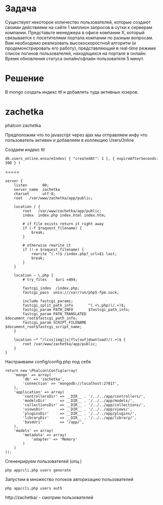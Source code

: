 Задача
========

Существует некоторое количество пользователей, которые создают своими действиями на 
сайте 1 миллион запросов в сутки к серверам компании.
Представьте менеджера в офисе компании X, который связывается с посетителями портала
компании по разным вопросам. Вам необходимо реализовать высокоскоростной 
алгоритм (и продемонстрировать его работу), представляющий в real-time режиме список 
логинов пользователей, находящихся на портале в онлайн. Время обновления статуса 
онлайн/офлайн пользователя 5 минут.

Решение
========

В mongo создать индекс ttl и добавлять туда активных юзеров.


zachetka
========

phalcon zachetka

Предположим что по javascript через ajax мы отправляем инфу что пользователь активен и добавляем в коллекцию UsersOnline

Создаем индекс ttl

	db.users_online.ensureIndex( { "createdAt": 1 }, { expireAfterSeconds: 300 } )
=====

	server {
	    listen       80;
	    server_name  zachetka
	    charset      utf-8;
	    root   /var/www/zachetka/app/public;
	    
	    location / {
	        root   /var/www/zachetka/app/public;
	        index  index.php index.html index.htm;
	
	        # if file exists return it right away
	        if (-f $request_filename) {
	            break;
	        }
	
	        # otherwise rewrite it
	        if (!-e $request_filename) {
	            rewrite ^(.+)$ /index.php?_url=$1 last;
	            break;
	        }
	    }
	
	    location ~ \.php {
	        # try_files    $uri =404;
	
	        fastcgi_index  /index.php;
	        fastcgi_pass  unix:///var/run/php5-fpm.sock;
	
	        include fastcgi_params;
	        fastcgi_split_path_info       ^(.+\.php)(/.+)$;
	        fastcgi_param PATH_INFO       $fastcgi_path_info;
	        fastcgi_param PATH_TRANSLATED $document_root$fastcgi_path_info;
	        fastcgi_param SCRIPT_FILENAME $document_root$fastcgi_script_name;
	    }
	
	    location ~* ^/(css|img|js|flv|swf|download)/(.+)$ {
	        root /var/www/zachetka/app/public;
	    }
	}


Настраиваем config/config.php под себя
	
	return new \Phalcon\Config(array(
	    'mongo' => array(
	        'db' => 'zachetka',
	        'connection' => 'mongodb://localhost:27017',
	    ),
		'application' => array(
			'controllersDir' => __DIR__ . '/../../app/controllers/',
			'modelsDir'      => __DIR__ . '/../../app/models/',
			'collectionsDir' => __DIR__ . '/../../app/collections/',
			'viewsDir'       => __DIR__ . '/../../app/views/',
			'pluginsDir'     => __DIR__ . '/../../app/plugins/',
			'libraryDir'     => __DIR__ . '/../../app/library/',
			'baseUri'        => '/app/',
		),
		'models' => array(
			'metadata' => array(
				'adapter' => 'Memory'
			)
		)
	));

Сгененрируем пользователей (опц.)

	php app/cli.php users generate

Запустим в множество потоков авторизацию пользователей

	php app/cli.php users auth

http://zachetka/ - смотрим пользователей

